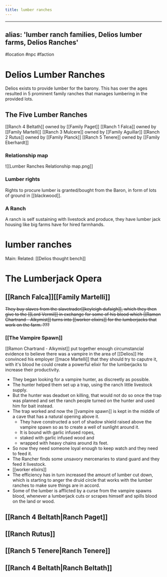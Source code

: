 ---title: lumber ranches---
---
alias: 'lumber ranch families, Delios lumber farms, Delios Ranches'
---
#location #npc #faction 

# Delios Lumber Ranches
Delios exists to provide lumber for the barony.
This has over the ages resulted in 5 prominent family ranches that manages lumbering in the provided lots.

## The Five Lumber Ranches
[[Ranch 4 Beltath]] owned by [[Family Paget]]
[[Ranch 1 Falca]] owned by [[Family Martelli]]
[[Ranch 3 Mulcere]] owned by [[Family Aguillar]]
[[Ranch 2 Rutus]] owned by [[Family Planck]]
[[Ranch 5 Tenere]] owned by [[Family Eberhardt]]

### Relationship map
![[Lumber Ranches Relationship map.png]]

### Lumber rights
Rights to procure lumber is granted/bought from the Baron, in form of lots of ground in [[blackwood]]. 

### A Ranch
A ranch is self sustaining with livestock and produce, they have lumber jack housing like big farms have for hired farmhands.

# lumber ranches
Main:
Related: [[Delios thought bench]]

# The Lumberjack Opera
## [[Ranch Falca]][[Family Martelli]] 
~~They buy slaves from the slavetrader[[keyleigh dufaigh]], which they then give to the [[Lord Vermil]] in exchange for some of his blood which [[Ramon Chartrand - Alkymist]] turns into [[worker elixirs]] for the lumberjacks that work on the farm. ???~~
### [[The Vampire Spawn]]
[[Ramon Chartrand - Alkymist]]  put together enough circumstancial evidence to believe there was a vampire in the area of [[Delios]] He convinced his employer [[mace Martelli]] that they should try to caputre it, with it's blood he could create a powerful elixir for the lumberjacks to increase their productivity. 
- They began looking for a vampire hunter, as discreetly as possible. 
- The hunter helped them set up a trap, using the ranch little livestock supply. 
- But the hunter was deadset on killing, that would not do so once the trap was planned and set the ranch people turned on the hunter and used him for bait instead. 
- The trap worked and now the [[vampire spawn]] is kept in the middle of a cave that has a natural opening above it. 
	- They have constructed a sort of shadow shield raised above the vampire spawn so as to create a well of sunlight around it. 
	- It is bound with garlic infused ropes, 
	- staked with garlic infused wood and 
	- wrapped with heavy chains around its feet. 
- So now they need someone loyal enough to keep watch and they need to feed it. 
- The Rancher finds some unsavory mercenaries to stand guard and they feed it livestock. 
- [[worker elixirs]]
- The efficiency has in turn increased the amount of lumber cut down, which is starting to anger the druid circle that works with the lumber ranches to make sure things are in accord. 
- Some of the lumber is afflicted by a curse from the vampire spawns blood, whenever a lumberjack cuts or scrapes himself and spills blood on the land or wood.

## [[Ranch 4 Beltath|Ranch Paget]]
## [[Ranch Rutus]]
## [[Ranch 5 Tenere|Ranch Tenere]]
## [[Ranch 4 Beltath|Ranch Beltath]]
